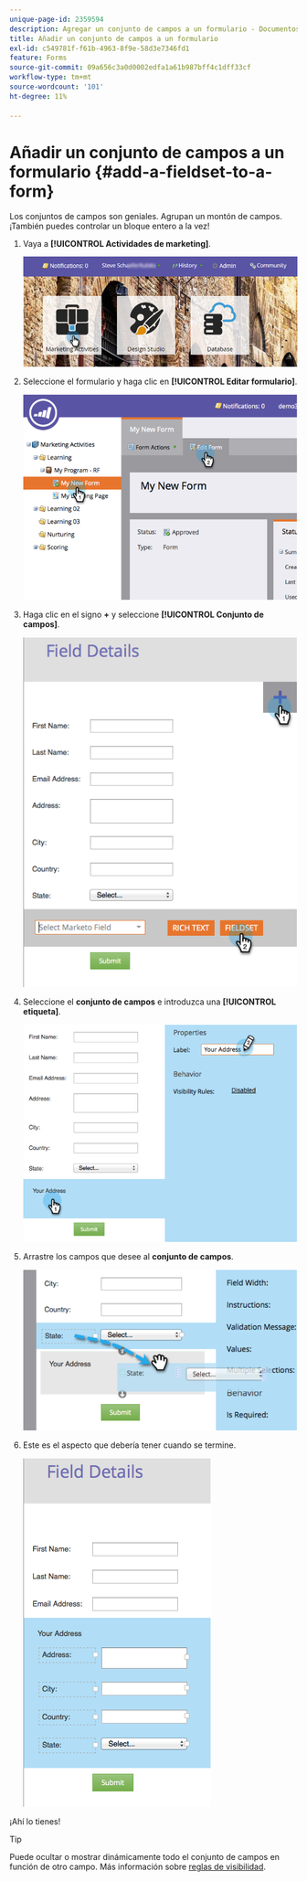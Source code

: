 ```yaml
---
unique-page-id: 2359594
description: Agregar un conjunto de campos a un formulario - Documentos de Marketo - Documentación del producto
title: Añadir un conjunto de campos a un formulario
exl-id: c549781f-f61b-4963-8f9e-58d3e7346fd1
feature: Forms
source-git-commit: 09a656c3a0d0002edfa1a61b987bff4c1dff33cf
workflow-type: tm+mt
source-wordcount: '101'
ht-degree: 11%

---
```


# Añadir un conjunto de campos a un formulario {#add-a-fieldset-to-a-form}

Los conjuntos de campos son geniales. Agrupan un montón de campos. ¡También puedes controlar un bloque entero a la vez!

1. Vaya a **[!UICONTROL Actividades de marketing]**.

   ![](assets/login-marketing-activities-1.png)

1. Seleccione el formulario y haga clic en **[!UICONTROL Editar formulario]**.

   ![](assets/image2014-9-15-15-3a1-3a22.png)

1. Haga clic en el signo **+** y seleccione **[!UICONTROL Conjunto de campos]**.

   ![](assets/image2014-9-15-15-3a1-3a43.png)

1. Seleccione el **conjunto de campos** e introduzca una **[!UICONTROL etiqueta]**.

   ![](assets/image2014-9-15-15-3a2-3a0.png)

1. Arrastre los campos que desee al **conjunto de campos**.

   ![](assets/image2014-9-15-15-3a2-3a13.png)

1. Este es el aspecto que debería tener cuando se termine.

   ![](assets/image2014-9-15-15-3a2-3a31.png)

¡Ahí lo tienes!

>[!TIP]
>
>Puede ocultar o mostrar dinámicamente todo el conjunto de campos en función de otro campo. Más información sobre [reglas de visibilidad](/help/marketo/product-docs/demand-generation/forms/form-fields/dynamically-toggle-visibility-of-a-form-field.md).

